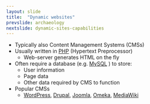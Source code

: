 ```yaml
---
layout: slide
title:  "Dynamic websites"
prevslide: archaeology
nextslide: dynamic-sites-capabilities
---
```


* Typically also Content Management Systems (CMSs)
* Usually written in [PHP](https://www.php.net/) (Hypertext Preprocessor)
  * Web-server generates HTML on the fly
* Often require a database (e.g. [MySQL](https://www.mysql.com/) ) to store:
  * User information
  * Page data
  * Other data required by CMS to function
* Popular CMSs
  * [WordPress](https://wordpress.com/), [Drupal](https://www.drupal.org/), [Joomla](https://www.joomla.org/), [Omeka](https://omeka.org/), [MediaWiki](https://www.mediawiki.org/wiki/MediaWiki)

